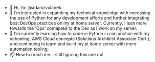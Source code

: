 - 👋 Hi, I’m @adamzvolanek
- 👀 I’m interested in expanding my technical knowledge with increasing the use of Python for any development efforts and further integrating best DevOps practices on my at home server. Currently, I lean more towards the 'Ops' comapred to the Dev as I work on my server. 
- 🌱 I’m currently learning how to code in Python in conjunction with my schooling, AWS Cloud concepts (Solutions Architect Associate Cert.), and continuing to learn and build my at home server with more automation tooling.
- 📫 How to reach me... still figuring this one out.

<!---
adamzvolanek/adamzvolanek is a ✨ special ✨ repository because its `README.md` (this file) appears on your GitHub profile.
You can click the Preview link to take a look at your changes.
--->
